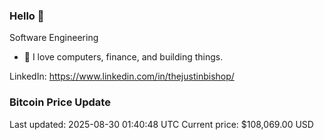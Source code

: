 ### Hello 🤙  

Software Engineering

- 🔭 I love computers, finance, and building things.
  
LinkedIn: https://www.linkedin.com/in/thejustinbishop/  








































































































































































































































































































































































































































































































































































































































































































































































































































































































































































































































### Bitcoin Price Update
Last updated: 2025-08-30 01:40:48 UTC
Current price: $108,069.00 USD
